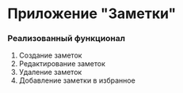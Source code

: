 # Приложение "Заметки"

### Реализованный функционал
1. Создание заметок
2. Редактирование заметок
3. Удаление заметок
4. Добавление заметки в избранное

